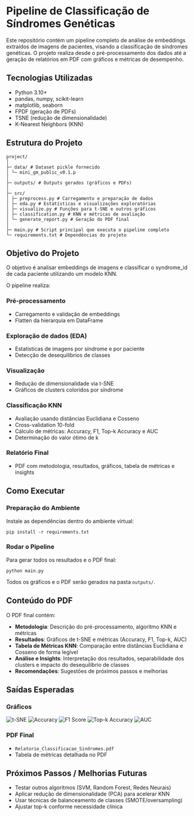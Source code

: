 # Pipeline de Classificação de Síndromes Genéticas

Este repositório contém um pipeline completo de análise de embeddings extraídos de imagens de pacientes, visando a classificação de síndromes genéticas. O projeto realiza desde o pré-processamento dos dados até a geração de relatórios em PDF com gráficos e métricas de desempenho.

## Tecnologias Utilizadas

- Python 3.10+
- pandas, numpy, scikit-learn
- matplotlib, seaborn
- FPDF (geração de PDFs)
- TSNE (redução de dimensionalidade)
- K-Nearest Neighbors (KNN)

## Estrutura do Projeto
```
project/
│
├─ data/ # Dataset pickle fornecido
│ └─ mini_gm_public_v0.1.p
│
├─ outputs/ # Outputs gerados (gráficos e PDFs)
│
├─ src/
│ ├─ preprocess.py # Carregamento e preparação de dados
│ ├─ eda.py # Estatísticas e visualizações exploratórias
│ ├─ visualize.py # Funções para t-SNE e outros gráficos
│ ├─ classification.py # KNN e métricas de avaliação
│ └─ generate_report.py # Geração do PDF final
│
├─ main.py # Script principal que executa o pipeline completo
└─ requirements.txt # Dependências do projeto
```


## Objetivo do Projeto

O objetivo é analisar embeddings de imagens e classificar o syndrome_id de cada paciente utilizando um modelo KNN.

O pipeline realiza:

### Pré-processamento
- Carregamento e validação de embeddings
- Flatten da hierarquia em DataFrame

### Exploração de dados (EDA)
- Estatísticas de imagens por síndrome e por paciente
- Detecção de desequilíbrios de classes

### Visualização
- Redução de dimensionalidade via t-SNE
- Gráficos de clusters coloridos por síndrome

### Classificação KNN
- Avaliação usando distâncias Euclidiana e Cosseno
- Cross-validation 10-fold
- Cálculo de métricas: Accuracy, F1, Top-k Accuracy e AUC
- Determinação do valor ótimo de k

### Relatório Final
- PDF com metodologia, resultados, gráficos, tabela de métricas e insights

## Como Executar

### Preparação do Ambiente

Instale as dependências dentro do ambiente virtual:

```
pip install -r requirements.txt
```

### Rodar o Pipeline

Para gerar todos os resultados e o PDF final:

```
python main.py
```

Todos os gráficos e o PDF serão gerados na pasta `outputs/`.

## Conteúdo do PDF

O PDF final contém:

- **Metodologia**: Descrição do pré-processamento, algoritmo KNN e métricas
- **Resultados**: Gráficos de t-SNE e métricas (Accuracy, F1, Top-k, AUC)
- **Tabela de Métricas KNN**: Comparação entre distâncias Euclidiana e Cosseno de forma legível
- **Análise e Insights**: Interpretação dos resultados, separabilidade dos clusters e impacto do desequilíbrio de classes
- **Recomendações**: Sugestões de próximos passos e melhorias

## Saídas Esperadas

### Gráficos

![t-SNE](outputs/tsne_plot.png)
![Accuracy](outputs/accuracy_plot.png)
![F1 Score](outputs/f1_plot.png)
![Top-k Accuracy](outputs/topk_plot.png)
![AUC](outputs/auc_plot.png)


### PDF Final
- `Relatorio_Classificacao_Sindromes.pdf`
- Tabela de métricas detalhada no PDF

## Próximos Passos / Melhorias Futuras

- Testar outros algoritmos (SVM, Random Forest, Redes Neurais)
- Aplicar redução de dimensionalidade (PCA) para acelerar KNN
- Usar técnicas de balanceamento de classes (SMOTE/oversampling)
- Ajustar top-k conforme necessidade clínica
